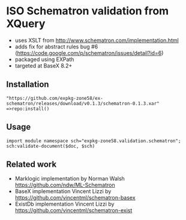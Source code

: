 # ISO Schematron validation from XQuery

* uses XSLT from http://www.schematron.com/implementation.html
* adds fix for abstract rules bug #6 (https://code.google.com/p/schematron/issues/detail?id=6)
* packaged using EXPath 
* targeted at BaseX 8.2+

## Installation

````
"https://github.com/expkg-zone58/ex-schematron/releases/download/v0.1.3/schematron-0.1.3.xar"
=>repo:install()
````

## Usage

````
import module namespace sch="expkg-zone58.validation.schematron";
sch:validate-document($doc, $sch)
````

## Related work
* Marklogic implementation by Norman Walsh https://github.com/ndw/ML-Schematron
* BaseX implementation Vincent Lizzi by https://github.com/vincentml/schematron-basex 
* ExistDb implementation Vincent Lizzi by https://github.com/vincentml/schematron-exist
